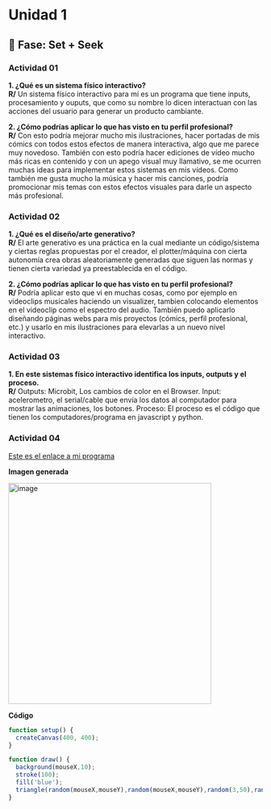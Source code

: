 # Unidad 1

## 🔎 Fase: Set + Seek

### Actividad 01

**1. ¿Qué es un sistema físico interactivo?**  
**R/**  Un sistema físico interactivo para mí es un programa que tiene inputs, procesamiento y ouputs, que como su nombre lo dicen interactuan con las acciones del usuario para generar un producto cambiante.  

**2. ¿Cómo podrías aplicar lo que has visto en tu perfil profesional?**  
**R/** Con esto podría mejorar mucho mis ilustraciones, hacer portadas de mis cómics con todos estos efectos de manera interactiva, algo que me parece muy novedoso. También con esto podría hacer ediciones de vídeo mucho más ricas en contenido y con un apego visual muy llamativo, se me ocurren muchas ideas para implementar estos sistemas en mis vídeos. Como también me gusta mucho la música y hacer mis canciones, podría promocionar mis temas con estos efectos visuales para darle un aspecto más profesional.

### Actividad 02  

**1. ¿Qué es el diseño/arte generativo?**  
**R/** El arte generativo es una práctica en la cual mediante un código/sistema y ciertas reglas propuestas por el creador, el plotter/máquina con cierta autonomía crea obras aleatoriamente generadas que siguen las normas y tienen cierta variedad ya preestablecida en el código.  

**2. ¿Cómo podrías aplicar lo que has visto en tu perfil profesional?**  
**R/** Podría aplicar esto que vi en muchas cosas, como por ejemplo en videoclips musicales haciendo un visualizer, tambien colocando elementos en el videoclip como el espectro del audio. También puedo aplicarlo diseñando páginas webs para mis proyectos (cómics, perfil profesional, etc.) y usarlo en mis ilustraciones para elevarlas a un nuevo nivel interactivo.  

### Actividad 03

**1. En este sistemas físico interactivo identifica los inputs, outputs y el proceso.**  
**R/** Outputs: Microbit, Los cambios de color en el Browser.
Input: acelerometro, el serial/cable que envía los datos al computador para mostrar las animaciones, los botones. 
Proceso: El proceso es el código que tienen los computadores/programa en javascript y python.

### Actividad 04  
[Este es el enlace a mi programa](https://editor.p5js.org/luigieprojas/sketches/0dpQVzKJf)

**Imagen generada**

<img width="402" height="437" alt="image" src="https://github.com/user-attachments/assets/91734607-a966-431d-9042-48360f5ea3d8" />

**Código**

``` js
function setup() {
  createCanvas(400, 400);
}

function draw() {
  background(mouseX,10);
  stroke(100);
  fill('blue');
  triangle(random(mouseX,mouseY),random(mouseX,mouseY),random(3,50),random(5,200), random(5,200),random(mouseX,50));
}
```
